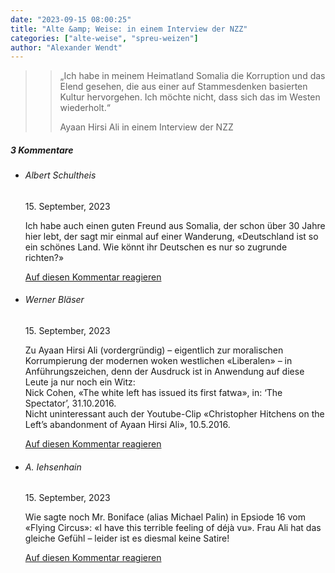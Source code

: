 ```yaml
---
date: "2023-09-15 08:00:25"
title: "Alte &amp; Weise: in einem Interview der NZZ"
categories: ["alte-weise", "spreu-weizen"]
author: "Alexander Wendt"
---
```


>> „Ich habe in meinem Heimatland Somalia die Korruption und das
>> Elend gesehen, die aus einer auf Stammesdenken basierten Kultur
>> hervorgehen. Ich möchte nicht, dass sich das im Westen wiederholt.“
>> 
>> Ayaan Hirsi Ali
>> in einem Interview der NZZ

<!--more-->
<h5 class="comments-h">
3 Kommentare </h5>
<ul class="commentlist">
<li class="comment even thread-even depth-1 clearfix" id="li-comment-120075">
<h6 class="author">Albert Schultheis</h6> <span class="date">15. September, 2023</span>



Ich habe auch einen guten Freund aus Somalia, der schon über 30 Jahre hier lebt, der sagt mir einmal auf einer Wanderung, «Deutschland ist so ein schönes Land. Wie könnt ihr Deutschen es nur so zugrunde richten?»

<a rel="nofollow" class="comment-reply-link" href="#comment-120075" data-commentid="120075" data-postid="17764" data-belowelement="comment-120075" data-respondelement="respond" data-replyto="Antworte auf Albert Schultheis" aria-label="Antworte auf Albert Schultheis">Auf diesen Kommentar reagieren</a> 


</li>
<li class="comment odd alt thread-odd thread-alt depth-1 clearfix" id="li-comment-120076">
<h6 class="author">Werner Bläser</h6> <span class="date">15. September, 2023</span>



Zu Ayaan Hirsi Ali (vordergründig) &#8211; eigentlich zur moralischen Korrumpierung der modernen woken westlichen «Liberalen» &#8211; in Anführungszeichen, denn der Ausdruck ist in Anwendung auf diese Leute ja nur noch ein Witz:<br>
Nick Cohen, «The white left has issued its first fatwa», in: &#8216;The Spectator&#8217;, 31.10.2016.<br>
Nicht uninteressant auch der Youtube-Clip «Christopher Hitchens on the Left&#8217;s abandonment of Ayaan Hirsi Ali», 10.5.2016.

<a rel="nofollow" class="comment-reply-link" href="#comment-120076" data-commentid="120076" data-postid="17764" data-belowelement="comment-120076" data-respondelement="respond" data-replyto="Antworte auf Werner Bläser" aria-label="Antworte auf Werner Bläser">Auf diesen Kommentar reagieren</a> 


</li>
<li class="comment even thread-even depth-1 clearfix" id="li-comment-120077">
<h6 class="author">A. Iehsenhain</h6> <span class="date">15. September, 2023</span>



Wie sagte noch Mr. Boniface (alias Michael Palin) in Epsiode 16 vom «Flying Circus»: «I have this terrible feeling of déjà vu». Frau Ali hat das gleiche Gefühl &#8211; leider ist es diesmal keine Satire!

<a rel="nofollow" class="comment-reply-link" href="#comment-120077" data-commentid="120077" data-postid="17764" data-belowelement="comment-120077" data-respondelement="respond" data-replyto="Antworte auf A. Iehsenhain" aria-label="Antworte auf A. Iehsenhain">Auf diesen Kommentar reagieren</a> 


</li>
</ul>
